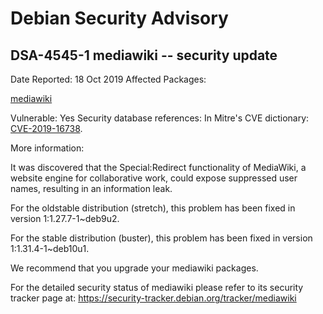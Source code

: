 
Debian Security Advisory
========================


DSA-4545-1 mediawiki -- security update
---------------------------------------



Date Reported:
18 Oct 2019
Affected Packages:

[mediawiki](https://packages.debian.org/src:mediawiki)

Vulnerable:
Yes
Security database references:
In Mitre's CVE dictionary: [CVE-2019-16738](https://security-tracker.debian.org/tracker/CVE-2019-16738).  

More information:

It was discovered that the Special:Redirect functionality of MediaWiki,
a website engine for collaborative work, could expose suppressed user
names, resulting in an information leak.


For the oldstable distribution (stretch), this problem has been fixed
in version 1:1.27.7-1~deb9u2.


For the stable distribution (buster), this problem has been fixed in
version 1:1.31.4-1~deb10u1.


We recommend that you upgrade your mediawiki packages.


For the detailed security status of mediawiki please refer to
its security tracker page at:
<https://security-tracker.debian.org/tracker/mediawiki>





